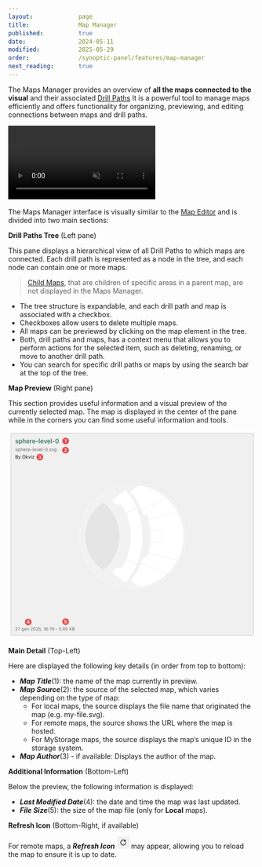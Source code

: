 ```yaml
---
layout:             page
title:              Map Manager
published:          true
date:               2024-05-11
modified:           2025-05-29
order:              /synoptic-panel/features/map-manager
next_reading:       true
---
```


The Maps Manager provides an overview of **all the maps connected to the visual** and their associated [Drill Paths](./drill-mode.md#the-drill-path) It is a powerful tool to manage maps efficiently and offers functionality for organizing, previewing, and editing connections between maps and drill paths.

<video src="./images/map-manager.mp4" autoplay loop muted></video>

The Maps Manager interface is visually similar to the [Map Editor](./map-editor.md) and is divided into two main sections:

**Drill Paths Tree** (Left pane)

This pane displays a hierarchical view of all Drill Paths to which maps are connected. Each drill path is represented as a node in the tree, and each node can contain one or more maps.

> [Child Maps](child-maps.md), that are children of specific areas in a parent map, are not displayed in the Maps Manager.

- The tree structure is expandable, and each drill path and map is associated with a checkbox.
- Checkboxes allow users to delete multiple maps.
- All maps can be previewed by clicking on the map element in the tree.
- Both, drill paths and maps, has a context menu that allows you to perform actions for the selected item, such as deleting, renaming, or move to another drill path.
- You can search for specific drill paths or maps  by using the search bar at the top of the tree.

**Map Preview** (Right pane)

This section provides useful information and a visual preview of the currently selected map.
The map is displayed in the center of the pane while in the corners you can find some useful information and tools.

<img src="./images/map-manager-map-preview.png" width="600" class="naked">

**Main Detail** (Top-Left)

Here are displayed the following key details (in order from top to bottom):
- ***Map Title***(1): the name of the map currently in preview.
- ***Map Source***(2): the source of the selected map, which varies depending on the type of map:
	- For local maps, the source displays the file name that originated the map (e.g. my-file.svg).
	- For remote maps, the source shows the URL where the map is hosted.
	- For MyStorage maps, the source displays the map’s unique ID in the storage system.
- ***Map Author***(3) - if available: Displays the author of the map.

**Additional Information** (Bottom-Left)

Below the preview, the following information is displayed:
- ***Last Modified Date***(4): the date and time the map was last updated.
- ***File Size***(5): the size of the map file (only for **Local** maps).

**Refresh Icon** (Bottom-Right, if available)

For remote maps, a ***Refresh Icon*** <img src="images/refresh-icon.png" width="25" class="nomargin"> may appear, allowing you to reload the map to ensure it is up to date.
